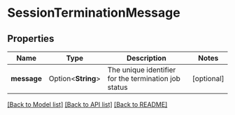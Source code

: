 # SessionTerminationMessage

## Properties

Name | Type | Description | Notes
------------ | ------------- | ------------- | -------------
**message** | Option<**String**> | The unique identifier for the termination job status | [optional]

[[Back to Model list]](../README.md#documentation-for-models) [[Back to API list]](../README.md#documentation-for-api-endpoints) [[Back to README]](../README.md)


